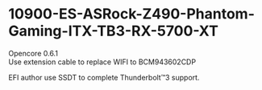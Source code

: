 # 10900-ES-ASRock-Z490-Phantom-Gaming-ITX-TB3-RX-5700-XT  
Opencore 0.6.1  
Use extension cable to replace WIFI to BCM943602CDP 

EFI author use SSDT to complete Thunderbolt™3 support.  
